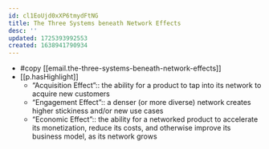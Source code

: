 ```yaml
---
id: cl1EoUjd0xXP6tmydFtNG
title: The Three Systems beneath Network Effects
desc: ''
updated: 1725393992553
created: 1638941790934
---
```


- #copy [[email.the-three-systems-beneath-network-effects]]
- [[p.hasHighlight]]
  - “Acquisition Effect”:: the ability for a product to tap into its network to acquire new customers
  - “Engagement Effect”:: a denser (or more diverse) network creates higher stickiness and/or new use cases
  - “Economic Effect”:: the ability for a networked product to accelerate its monetization, reduce its costs, and otherwise improve its business model, as its network grows
